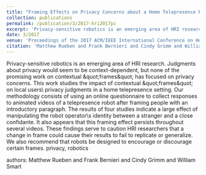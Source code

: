 ```yaml
---
title: "Framing Effects on Privacy Concerns about a Home Telepresence Robot"
collection: publications
permalink: /publication/3/2017-hri2017pc
excerpt: 'Privacy-sensitive robotics is an emerging area of HRI research. Judgments about privacy would seem to be context-dependent,  but none of the promising work on contextual \&quot;frames\&quot; has focused on privacy concerns. This work studies the impact of contextual \&quot;frames\&quot; on local users\ privacy judgments in a home telepresence setting. Our methodology consists of using an online questionnaire to collect responses to animated videos of a telepresence robot after framing people with an introductory paragraph. The results of four studies indicate a large effect of manipulating the robot operator\s identity between a stranger and a close confidante. It also appears that this framing effect persists throughout several videos. These findings serve to caution HRI researchers that a change in frame could cause their results to fail to replicate or generalize. We also recommend that robots be designed to encourage or discourage certain frames. privacy,  robotics, '
date: 3/2017
venue: 'Proceedings of the 2017 ACM/IEEE International Conference on Human-Robot Interaction'
citation: 'Matthew Rueben and Frank Bernieri and Cindy Grimm and William Smart'
---
```

Privacy-sensitive robotics is an emerging area of HRI research. Judgments about privacy would seem to be context-dependent,  but none of the promising work on contextual \&quot;frames\&quot; has focused on privacy concerns. This work studies the impact of contextual \&quot;frames\&quot; on local users\ privacy judgments in a home telepresence setting. Our methodology consists of using an online questionnaire to collect responses to animated videos of a telepresence robot after framing people with an introductory paragraph. The results of four studies indicate a large effect of manipulating the robot operator\s identity between a stranger and a close confidante. It also appears that this framing effect persists throughout several videos. These findings serve to caution HRI researchers that a change in frame could cause their results to fail to replicate or generalize. We also recommend that robots be designed to encourage or discourage certain frames. privacy,  robotics

authors: Matthew Rueben and Frank Bernieri and Cindy Grimm and William Smart